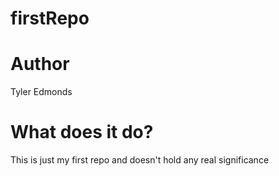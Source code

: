 # firstRepo

# Author
Tyler Edmonds

# What does it do?
This is just my first repo and doesn't hold any real significance
